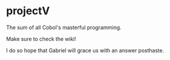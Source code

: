 # projectV
The sum of all Cobol's masterful programming.

Make sure to check the wiki!

I do so hope that Gabriel will grace us with an answer posthaste.

